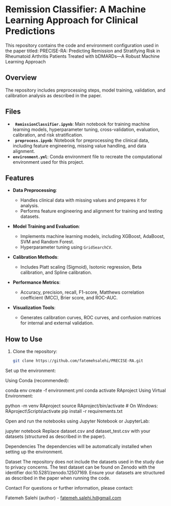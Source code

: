 # Remission Classifier: A Machine Learning Approach for Clinical Predictions

This repository contains the code and environment configuration used in the paper titled:  PRECISE-RA: Predicting Remission and Stratifying Risk in Rheumatoid Arthritis Patients Treated with bDMARDs—A Robust Machine Learning Approach

## Overview

The repository includes preprocessing steps, model training, validation, and calibration analysis as described in the paper.

## Files

- **` RemissionClassifier.ipynb`**: Main notebook for training machine learning models, hyperparameter tuning, cross-validation, evaluation, calibration, and risk stratification.
- **` preprocess.ipynb`**: Notebook for preprocessing the clinical data, including feature engineering, missing value handling, and data alignment.
- **`environment.yml`**: Conda environment file to recreate the computational environment used for this project.


## Features

- **Data Preprocessing**:
  - Handles clinical data with missing values and prepares it for analysis.
  - Performs feature engineering and alignment for training and testing datasets.
  
- **Model Training and Evaluation**:
  - Implements machine learning models, including XGBoost, AdaBoost, SVM and Random Forest.
  - Hyperparameter tuning using `GridSearchCV`.

- **Calibration Methods**:
  - Includes Platt scaling (Sigmoid), Isotonic regression, Beta calibration, and Spline calibration.
  
- **Performance Metrics**:
  - Accuracy, precision, recall, F1-score, Matthews correlation coefficient (MCC), Brier score, and ROC-AUC.

- **Visualization Tools**:
  - Generates calibration curves, ROC curves, and confusion matrices for internal and external validation.


 ## How to Use

1. Clone the repository:
   ```bash
   git clone https://github.com/fatemehsalehi/PRECISE-RA.git
Set up the environment:

Using Conda (recommended):

conda env create -f environment.yml
conda activate RAproject
Using Virtual Environment:

python -m venv RAproject
source RAproject/bin/activate  # On Windows: RAproject\Scripts\activate
pip install -r requirements.txt

Open and run the notebooks using Jupyter Notebook or JupyterLab:

jupyter notebook
Replace dataset.csv and dataset_test.csv with your datasets (structured as described in the paper).

Dependencies
The dependencies will be automatically installed when setting up the environment.


Dataset
The repository does not include the datasets used in the study due to privacy concerns. 
The test dataset can be found on Zenodo with the identifier doi:10.5281/zenodo.12507169. Ensure your datasets are structured as described in the paper when running the code.


Contact
For questions or further information, please contact:

Fatemeh Salehi (author) - fatemeh.salehi.h@gmail.com
